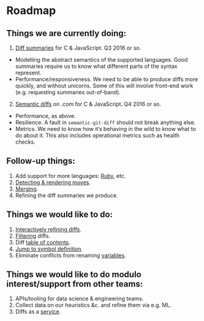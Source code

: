 # Roadmap

## Things we are currently doing:

1. [Diff summaries][] for C & JavaScript. Q3 2016 or so.

  - Modelling the abstract semantics of the supported languages. Good summaries require us to know what different parts of the syntax represent.
  - Performance/responsiveness. We need to be able to produce diffs more quickly, and without unicorns. Some of this will involve front-end work (e.g. requesting summaries out-of-band).

2. [Semantic diffs][] on .com for C & JavaScript. Q4 2016 or so.

  - Performance, as above.
  - Resilience. A fault in `semantic-git-diff` should not break anything else.
  - Metrics. We need to know how it’s behaving in the wild to know what to do about it. This also includes operational metrics such as health checks.

## Follow-up things:

1. Add support for more languages: [Ruby][], etc.
2. [Detecting & rendering moves][moves].
3. [Merging][].
4. Refining the diff summaries we produce.

## Things we would like to do:

1. [Interactively refining diffs][interactive].
2. [Filtering][] diffs.
3. Diff [table of contents][].
4. [Jump to symbol definition][].
5. Eliminate conflicts from renaming [variables][].

## Things we would like to do modulo interest/support from other teams:

1. APIs/tooling for data science & engineering teams.
2. Collect data on our heuristics &c. and refine them via e.g. ML.
3. Diffs as a [service][].

[Diff summaries]: https://github.com/github/semantic-diff/milestones/Summer%20Eyes
[Semantic diffs]: https://github.com/github/semantic-diff/milestones/Dot%20Calm
[Ruby]: https://github.com/github/semantic-diff/issues/282
[moves]: https://github.com/github/semantic-diff/issues/389
[Merging]: https://github.com/github/semantic-diff/issues/431
[interactive]: https://github.com/github/semantic-diff/issues/130
[Filtering]: https://github.com/github/semantic-diff/issues/428
[table of contents]: https://github.com/github/semantic-diff/issues/16
[Jump to symbol definition]: https://github.com/github/semantic-diff/issues/6
[variables]: https://github.com/github/semantic-diff/issues/91
[service]: https://github.com/github/platform/blob/master/services/README.md

